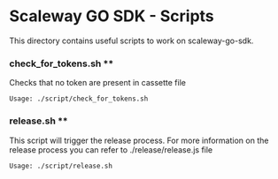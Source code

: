 # Scaleway GO SDK - Scripts

This directory contains useful scripts to work on scaleway-go-sdk.

### check_for_tokens.sh \*\*

Checks that no token are present in cassette file

```
Usage: ./script/check_for_tokens.sh
```

### release.sh \*\*

This script will trigger the release process.
For more information on the release process you can refer to ./release/release.js file

```
Usage: ./script/release.sh
```
